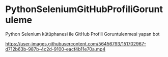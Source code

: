# PythonSeleniumGitHubProfiliGoruntuleme
Python Selenium kütüphanesi ile GitHub Profili Goruntulenmesi yapan bot


https://user-images.githubusercontent.com/56456793/151702967-d712b63b-987b-4c2d-9100-eacf4b11e70a.mp4


